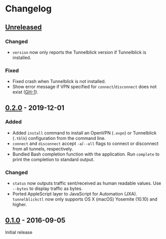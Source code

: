 # Changelog

## [Unreleased]

### Changed

* `version` now only reports the Tunnelblick version if Tunnelblick is installed.

### Fixed

* Fixed crash when Tunnelblick is not installed.
* Show error message if VPN specified for `connect`/`disconnect` does not exist ([GH-1]).

## [0.2.0] - 2019-12-01

### Added

* Added `install` command to install an OpenVPN (`.ovpn`) or Tunnelblick (`.tblk`) configuration from the command line.
* `connect` and `disconnect` accept `-a`/`--all` flags to connect or disconnect from all tunnels, respectively.
* Bundled Bash completion function with the application. Run `complete` to print the completion to standard output.

### Changed

* `status` now outputs traffic sent/received as human readable values. Use `--bytes` to display traffic as bytes.
* Ported AppleScript layer to JavaScript for Automation (JXA). `tunnelblickctl` now only supports OS X (macOS) Yosemite (10.10) and higher.

## [0.1.0] - 2016-09-05

Initial release

[Unreleased]: https://github.com/benwebber/tunnelblickctl/compare/v0.2.0...HEAD
[0.2.0]: https://github.com/benwebber/tunnelblickctl/compare/v0.1.0...v0.2.0
[0.1.0]: https://github.com/benwebber/tunnelblickctl/releases/tag/v0.1.0

[GH-1]: https://github.com/benwebber/tunnelblickctl/issues/1
